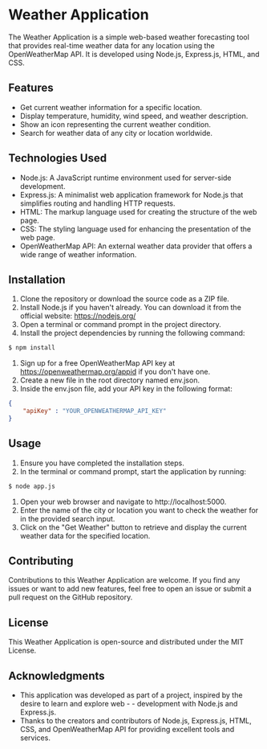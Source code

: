 # Weather Application

The Weather Application is a simple web-based weather forecasting tool that provides real-time weather data for any location using the OpenWeatherMap API. It is developed using Node.js, Express.js, HTML, and CSS.

## Features

- Get current weather information for a specific location.
- Display temperature, humidity, wind speed, and weather description.
- Show an icon representing the current weather condition.
- Search for weather data of any city or location worldwide.

## Technologies Used

- Node.js: A JavaScript runtime environment used for server-side development.
- Express.js: A minimalist web application framework for Node.js that simplifies routing and handling HTTP requests.
- HTML: The markup language used for creating the structure of the web page.
- CSS: The styling language used for enhancing the presentation of the web page.
- OpenWeatherMap API: An external weather data provider that offers a wide range of weather information.

## Installation

1. Clone the repository or download the source code as a ZIP file.
2. Install Node.js if you haven't already. You can download it from the official website: https://nodejs.org/
3. Open a terminal or command prompt in the project directory.
4. Install the project dependencies by running the following command:

```bash
$ npm install
```
1. Sign up for a free OpenWeatherMap API key at https://openweathermap.org/appid if you don't have one.
2. Create a new file in the root directory named env.json.
3. Inside the env.json file, add your API key in the following format:

```json
{
    "apiKey" : "YOUR_OPENWEATHERMAP_API_KEY"
}
```

## Usage
1. Ensure you have completed the installation steps.
2. In the terminal or command prompt, start the application by running:

```bash
$ node app.js
```

1. Open your web browser and navigate to http://localhost:5000.
2. Enter the name of the city or location you want to check the weather for in the provided search input.
3. Click on the "Get Weather" button to retrieve and display the current weather data for the specified location.

## Contributing
Contributions to this Weather Application are welcome. If you find any issues or want to add new features, feel free to open an issue or submit a pull request on the GitHub repository.

## License
This Weather Application is open-source and distributed under the MIT License.

## Acknowledgments
- This application was developed as part of a project, inspired by the desire to learn and explore web - - development with Node.js and Express.js.
- Thanks to the creators and contributors of Node.js, Express.js, HTML, CSS, and OpenWeatherMap API for providing excellent tools and services.